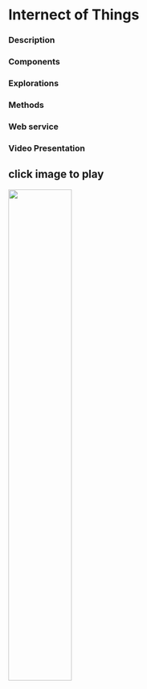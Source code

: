 # Internect of Things

### Description

### Components

### Explorations

### Methods

### Web service

### Video Presentation
## click image to play
[<img src="https://img.youtube.com/vi/Mf9wIcq4DA8/maxresdefault.jpg" width="50%">](https://youtu.be/Mf9wIcq4DA8)

